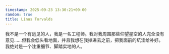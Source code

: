 ```yaml
---
timestamp: 2025-09-23 13:30:21+00:00
random: true
title: Linus Torvalds
---
```


我不是一个有远见的人，我是一名工程师。我对我周围那些仰望星空的人完全没有意见……但我会低头看地面，并且我想在我掉进去之前，把我面前的坑洼给补好。我绝对是一个注重细节、脚踏实地的人。